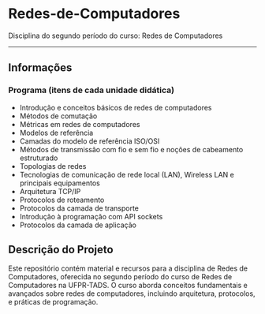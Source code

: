 # Redes-de-Computadores

Disciplina do segundo período do curso: Redes de Computadores

---

## Informações

### Programa (itens de cada unidade didática)

- Introdução e conceitos básicos de redes de computadores
- Métodos de comutação
- Métricas em redes de computadores
- Modelos de referência
- Camadas do modelo de referência ISO/OSI
- Métodos de transmissão com fio e sem fio e noções de cabeamento estruturado
- Topologias de redes
- Tecnologias de comunicação de rede local (LAN), Wireless LAN e principais equipamentos
- Arquitetura TCP/IP
- Protocolos de roteamento
- Protocolos da camada de transporte
- Introdução à programação com API sockets
- Protocolos da camada de aplicação

## Descrição do Projeto

Este repositório contém material e recursos para a disciplina de Redes de Computadores, oferecida no segundo período do curso de Redes de Computadores na UFPR-TADS. O curso aborda conceitos fundamentais e avançados sobre redes de computadores, incluindo arquitetura, protocolos, e práticas de programação.
